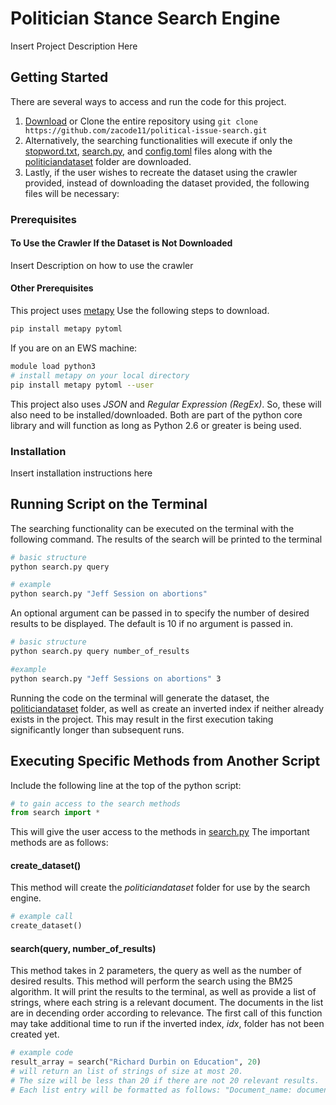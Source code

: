 # Politician Stance Search Engine
Insert Project Description Here

## Getting Started
There are several ways to access and run the code for this project.
1. [Download](https://github.com/zacode11/political-issue-search/archive/master.zip) or Clone the entire repository using `git clone https://github.com/zacode11/political-issue-search.git`
2. Alternatively, the searching functionalities will execute if only the [stopword.txt](https://github.com/zacode11/political-issue-search/blob/master/stopwords.txt), [search.py](https://github.com/zacode11/political-issue-search/blob/master/search.py), and [config.toml](https://github.com/zacode11/political-issue-search/blob/master/config.toml) files along with the [politiciandataset](https://github.com/zacode11/political-issue-search/blob/master/politiciandataset) folder are downloaded.
3. Lastly, if the user wishes to recreate the dataset using the crawler provided, instead of downloading the dataset provided, the following files will be necessary:

### Prerequisites
#### To Use the Crawler If the Dataset is Not Downloaded
Insert Description on how to use the crawler
#### Other Prerequisites
This project uses [metapy](https://github.com/meta-toolkit/metapy) Use the following steps to download.
```bash
pip install metapy pytoml
```
If you are on an EWS machine:
```bash
module load python3
# install metapy on your local directory
pip install metapy pytoml --user
```
This project also uses *JSON* and *Regular Expression (RegEx)*. So, these will also need to be installed/downloaded. Both are part of the python core library and will function as long as Python 2.6 or greater is being used. 

### Installation
Insert installation instructions here

## Running Script on the Terminal
The searching functionality can be executed on the terminal with the following command. The results of the search will be printed to the terminal
```bash
# basic structure
python search.py query

# example
python search.py "Jeff Session on abortions"
```
An optional argument can be passed in to specify the number of desired results to be displayed. The default is 10 if no argument is passed in.
```bash
# basic structure
python search.py query number_of_results

#example
python search.py "Jeff Sessions on abortions" 3
```

Running the code on the terminal will generate the dataset, the [politiciandataset](https://github.com/zacode11/political-issue-search/blob/master/politiciandataset) folder, as well as create an inverted index if neither already exists in the project. This may result in the first execution taking significantly longer than subsequent runs.



## Executing Specific Methods from Another Script
Include the following line at the top of the python script:
```python
# to gain access to the search methods
from search import *
```
This will give the user access to the methods in [search.py](https://github.com/zacode11/political-issue-search/blob/master/search.py)
The important methods are as follows:
#### create_dataset()
This method will create the *politiciandataset* folder for use by the search engine.
```python
# example call
create_dataset()
```

#### search(query, number_of_results)
This method takes in 2 parameters, the query as well as the number of desired results. This method will perform the search using the BM25 algorithm. It will print the results to the terminal, as well as provide a list of strings, where each string is a relevant document. The documents in the list are in decending order according to relevance. The first call of this function may take additional time to run if the inverted index, *idx*, folder has not been created yet.
```python
# example code
result_array = search("Richard Durbin on Education", 20)
# will return an list of strings of size at most 20.
# The size will be less than 20 if there are not 20 relevant results. 
# Each list entry will be formatted as follows: "Document_name: document_content"
```


